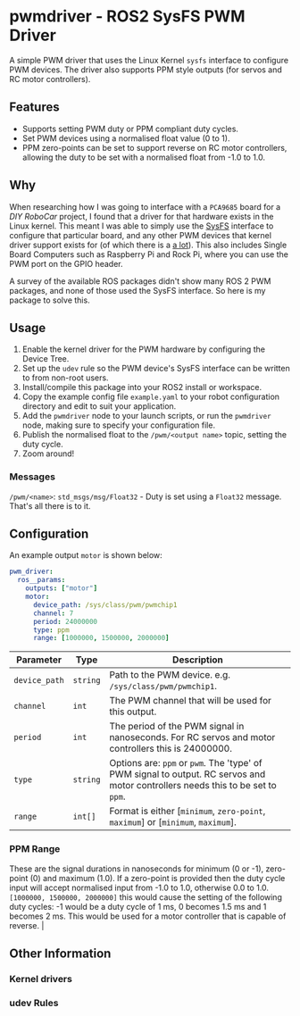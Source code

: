 # pwmdriver - ROS2 SysFS PWM Driver

A simple PWM driver that uses the Linux Kernel `sysfs` interface to configure PWM devices. The driver also supports PPM style outputs (for servos and RC motor controllers).

## Features

* Supports setting PWM duty or PPM compliant duty cycles.
* Set PWM devices using a normalised float value (0 to 1).
* PPM zero-points can be set to support reverse on RC motor controllers, allowing the duty to be set with a normalised float from -1.0 to 1.0.

## Why

When researching how I was going to interface with a `PCA9685` board for a *DIY RoboCar* project, I found that a driver for that hardware exists in the Linux kernel.
This meant I was able to simply use the [SysFS](https://man7.org/linux/man-pages/man5/sysfs.5.html) interface to configure that particular board, and any other PWM devices that kernel driver
support exists for (of which there is a [a lot](https://github.com/torvalds/linux/tree/master/drivers/pwm)). This also includes Single Board Computers such as Raspberry Pi and Rock Pi, where
you can use the PWM port on the GPIO header.

A survey of the available ROS packages didn't show many ROS 2 PWM packages, and none of those used the SysFS interface. So here is my package to solve this.

## Usage

1. Enable the kernel driver for the PWM hardware by configuring the Device Tree.
1. Set up the `udev` rule so the PWM device's SysFS interface can be written to from non-root users.
1. Install/compile this package into your ROS2 install or workspace.
1. Copy the example config file `example.yaml` to your robot configuration directory and edit to suit your application.
1. Add the `pwmdriver` node to your launch scripts, or run the `pwmdriver` node, making sure to specify your configuration file.
1. Publish the normalised float to the `/pwm/<output name>` topic, setting the duty cycle.
1. Zoom around!

### Messages

`/pwm/<name>`: `std_msgs/msg/Float32` - Duty is set using a `Float32` message. That's all there is to it.

## Configuration

An example output `motor` is shown below:

```yml
pwm_driver:
  ros__params:
    outputs: ["motor"]
    motor:
      device_path: /sys/class/pwm/pwmchip1
      channel: 7
      period: 24000000
      type: ppm
      range: [1000000, 1500000, 2000000]
```


| Parameter     | Type     | Description                                                                                                                     |
|---------------|----------|---------------------------------------------------------------------------------------------------------------------------------|
| `device_path` | `string` | Path to the PWM device. e.g. `/sys/class/pwm/pwmchip1`.       |
| `channel`     | `int`    | The PWM channel that will be used for this output.                                                                         |
| `period`      | `int`    | The period of the PWM signal in nanoseconds. For RC servos and motor controllers this is 24000000.                              |
| `type`        | `string` | Options are: `ppm` or `pwm`. The 'type' of PWM signal to output. RC servos and motor controllers needs this to be set to `ppm`. |
| `range`   | `int[]`  | Format is either [`minimum`, `zero-point`, `maximum`] or [`minimum`, `maximum`].                                                |

### PPM Range

These are the signal durations in nanoseconds for minimum (0 or -1), zero-point (0) and maximum (1.0). If a zero-point is provided then the duty cycle input will accept normalised input from -1.0 to 1.0, otherwise 0.0 to 1.0.  `[1000000, 1500000, 2000000]` this would cause the setting of the following duty cycles: -1 would be a duty cycle of 1 ms, 0 becomes 1.5 ms and 1 becomes 2 ms. This would be used for a motor controller that is capable of reverse.                                                                                         |

## Other Information
### Kernel drivers

### udev Rules
